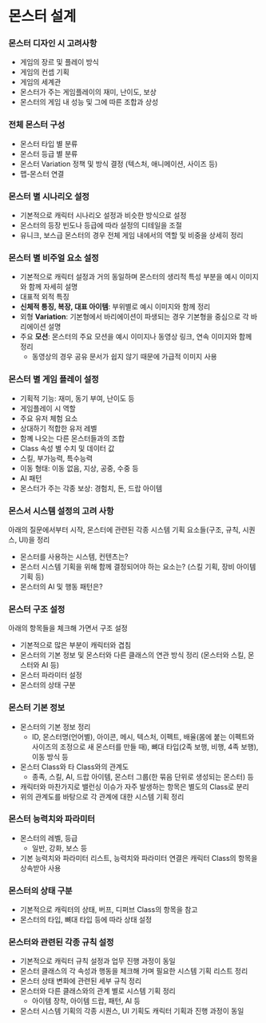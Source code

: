 # 몬스터 설계

### 몬스터 디자인 시 고려사항

- 게임의 장르 및 플레이 방식
- 게임의 컨셉 기획
- 게임의 세계관
- 몬스터가 주는 게임플레이의 재미, 난이도, 보상
- 몬스터의 게임 내 성능 및 그에 따른 조합과 상성

### 전체 몬스터 구성

- 몬스터 타입 별 분류
- 몬스터 등급 별 분류
- 몬스터 Variation 정책 및 방식 결정 (텍스처, 애니메이션, 사이즈 등)
- 맵-몬스터 연결

### 몬스터 별 시나리오 설정

- 기본적으로 캐릭터 시나리오 설정과 비슷한 방식으로 설정
- 몬스터의 등장 빈도나 등급에 따라 설정의 디테일을 조절
- 유니크, 보스급 몬스터의 경우 전체 게임 내에서의 역할 및 비중을 상세히 정리

### 몬스터 별 비주얼 요소 설정

- 기본적으로 캐릭터 설정과 거의 동일하며 몬스터의 생리적 특성 부분을 예시 이미지와 함께 자세히 설명
- 대표적 외적 특징
- **신체적 틍징, 복장, 대표 아이템**: 부위별로 예시 이미지와 함께 정리
- 외형 **Variation**: 기본형에서 바리에이션이 파생되는 경우 기본형을 중심으로 각 바리에이션 설명
- 주요 **모션**: 몬스터의 주요 모션을 예시 이미지나 동영상 링크, 연속 이미지와 함께 정리
  - 동영상의 경우 공유 문서가 쉽지 않기 때문에 가급적 이미지 사용

### 몬스터 별 게임 플레이 설정

- 기획적 기능: 재미, 동기 부여, 난이도 등
- 게임플레이 시 역할
- 주요 유저 체험 요소
- 상대하기 적합한 유저 레벨
- 함꼐 나오는 다른 몬스터들과의 조합
- Class 속성 별 수치 및 데이터 값
- 스킬, 부가능력, 특수능력
- 이동 형태: 이동 없음, 지상, 공중, 수중 등
- AI 패턴
- 몬스터가 주는 각종 보상: 경험치, 돈, 드랍 아이템

### 몬스서 시스템 설정의 고려 사항

아래의 질문에서부터 시작, 몬스터에 관련된 각종 시스템 기획 요소들(구조, 규칙, 시퀀스, UI)을 정리

- 몬스터를 사용하는 시스템, 컨텐츠는?
- 몬스터 시스템 기획을 위해 함께 결정되어야 하는 요소는? (스킬 기획, 장비 아이템 기획 등)
- 몬스터의 AI 및 행동 패턴은?

### 몬스터 구조 설정

아래의 항목들을 체크해 가면서 구조 설정

- 기본적으로 많은 부분이 캐릭터와 겹침
- 몬스터의 기본 정보 및 몬스터와 다른 클래스의 연관 방식 정리 (몬스터와 스킬, 몬스터와 AI 등)
- 몬스터 파라미터 설정
- 몬스터의 상태 구분

### 몬스터 기본 정보

- 몬스터의 기본 정보 정리
  - ID, 몬스터명(언어별), 아이콘, 메시, 텍스처, 이펙트, 배율(몸에 붙는 이펙트와 사이즈의 조정으로 새 몬스터를 만들 때), 뼈대 타입(2족 보행, 비행, 4족 보행), 이동 방식 등
- 몬스터 Class와 타 Class와의 관계도
  - 종족, 스킬, AI, 드랍 아이템, 몬스터 그룹(한 묶음 단위로 생성되는 몬스터) 등
- 캐릭터와 마찬가지로 밸런싱 이슈가 자주 발생하는 항목은 별도의 Class로 분리
- 위의 관계도를 바탕으로 각 관계에 대한 시스템 기획 정리

### 몬스터 능력치와 파라미터

- 몬스터의 레벨, 등급
  - 일반, 강화, 보스 등
- 기본 능력치와 파라미터 리스트, 능력치와 파라미터 연결은 캐릭터 Class의 항목을 상속받아 사용

### 몬스터의 상태 구분

- 기본적으로 캐릭터의 상태, 버프, 디퍼브 Class의 항목을 참고
- 몬스터의 타입, 뼈대 타입 등에 따라 상태 설정

### 몬스터와 관련된 각종 규칙 설정

- 기본적으로 캐릭터 규칙 설정과 업무 진행 과정이 동일
- 몬스터 클래스의 각 속성과 행동을 체크해 가며 필요한 시스템 기획 리스트 정리
- 몬스터 상태 변화에 관련된 세부 규칙 정리
- 몬스터와 다른 클래스와의 관계 별로 시스템 기획 정리
  - 아이템 장착, 아이템 드랍, 패턴, AI 등
- 몬스터 시스템 기획의 각종 시퀀스, UI 기획도 캐릭터 기획과 진행 과정이 동일